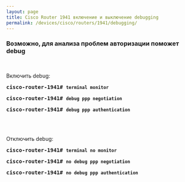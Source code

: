 ```yaml
---
layout: page
title: Cisco Router 1941 включение и выключение debugging
permalink: /devices/cisco/routers/1941/debugging/
---
```



### Возможно, для анализа проблем авторизации поможет debug

<br/>


Включить debug:

<pre>
<strong>cisco-router-1941# <code>terminal monitor </code></strong>
</pre>

<pre>
<strong>cisco-router-1941# <code>debug ppp negotiation</code></strong>
</pre>

<pre>
<strong>cisco-router-1941# <code>debug ppp authentication</code></strong>
</pre>


<br/><br/>


Отключить debug:

<pre>
<strong>cisco-router-1941# <code>terminal no monitor </code></strong>
</pre>

<pre>
<strong>cisco-router-1941# <code>no debug ppp negotiation</code></strong>
</pre>

<pre>
<strong>cisco-router-1941# <code>no debug ppp authentication</code></strong>
</pre>
